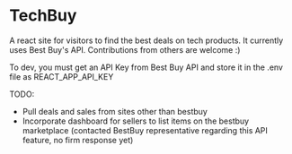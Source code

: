 # TechBuy
A react site for visitors to find the best deals on tech products. It currently uses Best Buy's API. Contributions from others are welcome :)


To dev, you must get an API Key from Best Buy API and store it in the .env file as REACT_APP_API_KEY


TODO: 
- Pull deals and sales from sites other than bestbuy
- Incorporate dashboard for sellers to list items on the bestbuy marketplace (contacted BestBuy representative regarding this API feature, no firm response yet)
